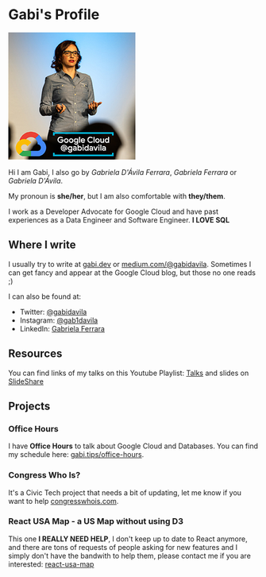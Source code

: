 # Gabi's Profile

[![Gabi](profile-small.jpg)](profile.jpg)

Hi I am Gabi, I also go by _Gabriela D'Ávila Ferrara_, _Gabriela Ferrara_ or _Gabriela D'Ávila_.

My pronoun is **she/her**, but I am also comfortable with **they/them**.

I work as a Developer Advocate for Google Cloud and have past experiences as a Data Engineer and Software Engineer. **I LOVE SQL**

## Where I write

I usually try to write at [gabi.dev](https://gabi.dev) or [medium.com/@gabidavila](https://medium.com/@gabidavila). Sometimes I can get fancy and appear at the Google Cloud blog, but those no one reads ;)

I can also be found at:

* Twitter: [@gabidavila](https://www.twitter.com/gabidavila)
* Instagram: [@gab1davila](https://www.twitter.com/gabidavila)
* LinkedIn: [Gabriela Ferrara](https://www.linkedin.com/in/gabidavila)

## Resources

You can find links of my talks on this Youtube Playlist: [Talks](https://www.youtube.com/playlist?list=PLTeLTxkEDIsAbcQBxp1HmQZCk_SxoDkB9) and slides on [SlideShare](https://www.slideshare.net/gabidavila)

## Projects

### Office Hours

I have **Office Hours** to talk about Google Cloud and Databases. You can find my schedule here: [gabi.tips/office-hours](https://gabi.tips/office-hours).

### Congress Who Is?

It's a Civic Tech project that needs a bit of updating, let me know if you want to help [congresswhois.com](congresswhois.com).

### React USA Map - a US Map without using D3

This one **I REALLY NEED HELP**, I don't keep up to date to React anymore, and there are tons of requests of people asking for new features and I simply don't have the bandwith to help them, please contact me if you are interested: [react-usa-map](https://github.com/gabidavila/react-usa-map)
